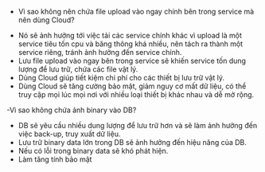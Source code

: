 - Vì sao không nên chứa file upload vào ngay chính bên trong service mà nên dùng Cloud?
+ Nó sẽ ảnh hưởng tới việc tải các service chính khác vì upload là một service tiêu tốn cpu và băng thông khá nhiều, nên tách ra thành một service riêng, tránh ảnh hưởng đến service chính. 
+ Lưu file upload vào ngay bên trong service sẽ khiến service tốn dung lượng để lưu trữ, chứa các file vật lý.
+ Dùng Cloud giúp tiết kiệm chi phí cho các thiết bị lưu trữ vật lý.
+ Dùng Cloud sẽ tăng cường bảo mật, giảm nguy cơ mất dữ liệu, có thể truy cập mọi lúc mọi nơi với nhiều loại thiết bị khác nhau và dễ mở rộng.


-Vì sao không chứa ảnh binary vào DB?
+ DB sẽ yêu cầu nhiều dung lượng để lưu trữ hơn và sẽ làm ảnh hưởng đến việc back-up, truy xuất dữ liệu.
+ Lưu trữ binary data lớn trong DB sẽ ảnh hưởng đến hiệu năng của DB.
+ Nếu có lỗi trong binary data sẽ khó phát hiện.
+ Làm tăng tính bảo mật 

